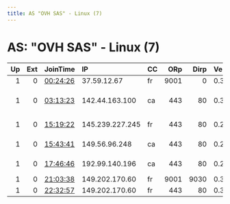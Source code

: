 ```yaml
---
title: AS "OVH SAS" - Linux (7)
---
```


# AS: "OVH SAS" - Linux (7)

|   Up |   Ext | JoinTime                                                                                   | IP              | CC   |   ORp |   Dirp | Version   | Contact                   | Nickname          |   eFamMembers |
|-----:|------:|:-------------------------------------------------------------------------------------------|:----------------|:-----|------:|-------:|:----------|:--------------------------|:------------------|--------------:|
|    1 |     0 | [00:24:26](https://atlas.torproject.org/#details/DCCAE456AC364A322A5963B915BD644AFDB72325) | 37.59.12.67     | fr   |  9001 |      0 | 0.3.1.9   | none                      | none              |             1 |
|    1 |     0 | [03:13:23](https://atlas.torproject.org/#details/70145E15DB875B6AD73691741C25D0E40E277571) | 142.44.163.100  | ca   |   443 |     80 | 0.3.2.9   | AA8F622D Conrad Rockenhau | ConradsOVHRelay03 |             3 |
|    1 |     0 | [15:19:22](https://atlas.torproject.org/#details/DAD4E19C254CA3E446D47FE64F44589B8ACCC238) | 145.239.227.245 | fr   |   443 |     80 | 0.2.9.14  | emerson tor@nodevine.net  | nodvrelay03       |             2 |
|    1 |     0 | [15:43:41](https://atlas.torproject.org/#details/E8CABEE31C2E0EC89409958FB4FDD6DBFFB90DCC) | 149.56.96.248   | ca   |   443 |     80 | 0.2.9.14  | emerson tor@nodevine.net  | nodvrelay04       |             3 |
|    1 |     0 | [17:46:46](https://atlas.torproject.org/#details/71199E6F7156075330482BD11B4C65076DC62BD4) | 192.99.140.196  | ca   |   443 |     80 | 0.2.9.14  | emerson tor@nodevine.net  | nodvrelay01       |             2 |
|    1 |     0 | [21:03:38](https://atlas.torproject.org/#details/4109314E35C8E4084AE2BC1711562D380077B1F0) | 149.202.170.60  | fr   |  9001 |   9030 | 0.3.2.9   | tor@meriot.fr             | BadAx0r           |             1 |
|    1 |     0 | [22:32:57](https://atlas.torproject.org/#details/08C69C4E60CF0E9A715A4E96A6058F8F9968F3EA) | 149.202.170.60  | fr   |   443 |     80 | 0.3.2.9   | tor@meriot.fr             | BadAx0r           |             1 |
